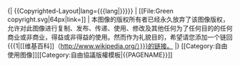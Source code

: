 <!-- Free Use -->
{| {{Copyrighted-Layout|lang={{{lang|}}}}}
| [[File:Green copyright.svg|64px|link=]]
| 本图像的版权所有者已经永久放弃了该图像版权，允许对此图像进行复制、发布、传递、使用、修改及其他任何为了任何目的的任何商业或非商业，得益或非得益的使用。然而作为礼貌目的，希望请您添加一个链回{{{1|[[维基百科]]（http://www.wikipedia.org/）}}}的链接。 <span class="licensetpl_short licensetpl_long" style="display: none">受版權保護的自由使用鏈接</span>
<span class="licensetpl_link" style="display: none">{{fullurl:{{FULLPAGENAME}}}}</span>
|}
<includeonly>[[Category:自由使用图像]]</includeonly><noinclude>[[Category:自由協議版權模板|{{PAGENAME}}]]</noinclude>